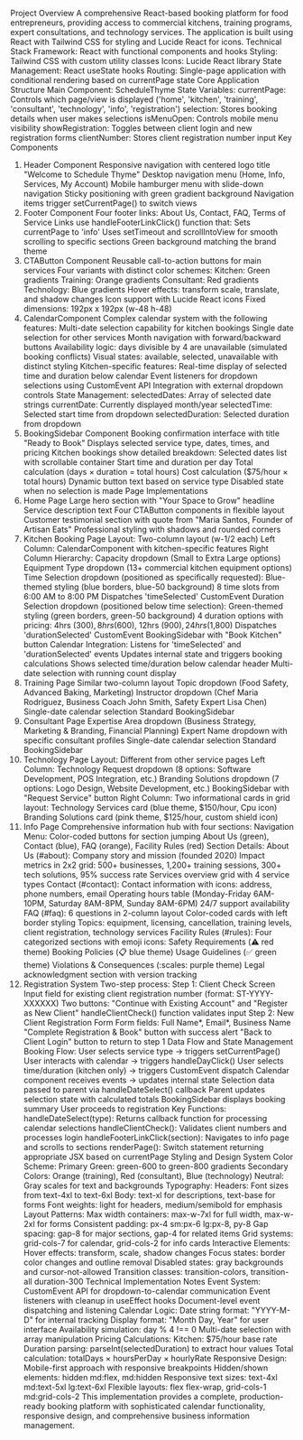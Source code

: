 Project Overview
A comprehensive React-based booking platform for food entrepreneurs, providing access to commercial kitchens, training programs, expert consultations, and technology services. The application is built using React with Tailwind CSS for styling and Lucide React for icons.
Technical Stack
Framework: React with functional components and hooks
Styling: Tailwind CSS with custom utility classes
Icons: Lucide React library
State Management: React useState hooks
Routing: Single-page application with conditional rendering based on currentPage state
Core Application Structure
Main Component: ScheduleThyme
State Variables:
currentPage: Controls which page/view is displayed ('home', 'kitchen', 'training', 'consultant', 'technology', 'info', 'registration')
selection: Stores booking details when user makes selections
isMenuOpen: Controls mobile menu visibility
showRegistration: Toggles between client login and new registration forms
clientNumber: Stores client registration number input
Key Components

1. Header Component
   Responsive navigation with centered logo title "Welcome to Schedule Thyme"
   Desktop navigation menu (Home, Info, Services, My Account)
   Mobile hamburger menu with slide-down navigation
   Sticky positioning with green gradient background
   Navigation items trigger setCurrentPage() to switch views
2. Footer Component
   Four footer links: About Us, Contact, FAQ, Terms of Service
   Links use handleFooterLinkClick() function that:
   Sets currentPage to 'info'
   Uses setTimeout and scrollIntoView for smooth scrolling to specific sections
   Green background matching the brand theme
3. CTAButton Component
   Reusable call-to-action buttons for main services
   Four variants with distinct color schemes:
   Kitchen: Green gradients
   Training: Orange gradients
   Consultant: Red gradients
   Technology: Blue gradients
   Hover effects: transform scale, translate, and shadow changes
   Icon support with Lucide React icons
   Fixed dimensions: 192px x 192px (w-48 h-48)
4. CalendarComponent
   Complex calendar system with the following features:
   Multi-date selection capability for kitchen bookings
   Single date selection for other services
   Month navigation with forward/backward buttons
   Availability logic: days divisible by 4 are unavailable (simulated booking conflicts)
   Visual states: available, selected, unavailable with distinct styling
   Kitchen-specific features:
   Real-time display of selected time and duration below calendar
   Event listeners for dropdown selections using CustomEvent API
   Integration with external dropdown controls
   State Management:
   selectedDates: Array of selected date strings
   currentDate: Currently displayed month/year
   selectedTime: Selected start time from dropdown
   selectedDuration: Selected duration from dropdown
5. BookingSidebar Component
   Booking confirmation interface with title "Ready to Book"
   Displays selected service type, dates, times, and pricing
   Kitchen bookings show detailed breakdown:
   Selected dates list with scrollable container
   Start time and duration per day
   Total calculation (days × duration = total hours)
   Cost calculation ($75/hour × total hours)
   Dynamic button text based on service type
   Disabled state when no selection is made
   Page Implementations
6. Home Page
   Large hero section with "Your Space to Grow" headline
   Service description text
   Four CTAButton components in flexible layout
   Customer testimonial section with quote from "Maria Santos, Founder of Artisan Eats"
   Professional styling with shadows and rounded corners
7. Kitchen Booking Page
   Layout: Two-column layout (w-1/2 each)
   Left Column: CalendarComponent with kitchen-specific features
   Right Column Hierarchy:
   Capacity dropdown (Small to Extra Large options)
   Equipment Type dropdown (13+ commercial kitchen equipment options)
   Time Selection dropdown (positioned as specifically requested):
   Blue-themed styling (blue borders, blue-50 background)
   8 time slots from 6:00 AM to 8:00 PM
   Dispatches 'timeSelected' CustomEvent
   Duration Selection dropdown (positioned below time selection):
   Green-themed styling (green borders, green-50 background)
   4 duration options with pricing: 4hrs ($300), 8hrs ($600), 12hrs ($900), 24hrs ($1,800)
   Dispatches 'durationSelected' CustomEvent
   BookingSidebar with "Book Kitchen" button
   Calendar Integration:
   Listens for 'timeSelected' and 'durationSelected' events
   Updates internal state and triggers booking calculations
   Shows selected time/duration below calendar header
   Multi-date selection with running count display
8. Training Page
   Similar two-column layout
   Topic dropdown (Food Safety, Advanced Baking, Marketing)
   Instructor dropdown (Chef Maria Rodriguez, Business Coach John Smith, Safety Expert Lisa Chen)
   Single-date calendar selection
   Standard BookingSidebar
9. Consultant Page
   Expertise Area dropdown (Business Strategy, Marketing & Branding, Financial Planning)
   Expert Name dropdown with specific consultant profiles
   Single-date calendar selection
   Standard BookingSidebar
10. Technology Page
    Layout: Different from other service pages
    Left Column:
    Technology Request dropdown (8 options: Software Development, POS Integration, etc.)
    Branding Solutions dropdown (7 options: Logo Design, Website Development, etc.)
    BookingSidebar with "Request Service" button
    Right Column:
    Two informational cards in grid layout:
    Technology Services card (blue theme, $150/hour, Cpu icon)
    Branding Solutions card (pink theme, $125/hour, custom shield icon)
11. Info Page
    Comprehensive information hub with four sections:
    Navigation Menu: Color-coded buttons for section jumping
    About Us (green), Contact (blue), FAQ (orange), Facility Rules (red)
    Section Details:
    About Us (#about):
    Company story and mission (founded 2020)
    Impact metrics in 2x2 grid: 500+ businesses, 1,200+ training sessions, 300+ tech solutions, 95% success rate
    Services overview grid with 4 service types
    Contact (#contact):
    Contact information with icons: address, phone numbers, email
    Operating hours table (Monday-Friday 6AM-10PM, Saturday 8AM-8PM, Sunday 8AM-6PM)
    24/7 support availability
    FAQ (#faq):
    6 questions in 2-column layout
    Color-coded cards with left border styling
    Topics: equipment, licensing, cancellation, training levels, client registration, technology services
    Facility Rules (#rules):
    Four categorized sections with emoji icons:
    Safety Requirements (:warning: red theme)
    Booking Policies (:clipboard: blue theme)
    Usage Guidelines (:white_check_mark: green theme)
    Violations & Consequences (:scales: purple theme)
    Legal acknowledgment section with version tracking
12. Registration System
    Two-step process:
    Step 1: Client Check Screen
    Input field for existing client registration number (format: ST-YYYY-XXXXXX)
    Two buttons: "Continue with Existing Account" and "Register as New Client"
    handleClientCheck() function validates input
    Step 2: New Client Registration Form
    Form fields: Full Name*, Email*, Business Name
    "Complete Registration & Book" button with success alert
    "Back to Client Login" button to return to step 1
    Data Flow and State Management
    Booking Flow:
    User selects service type → triggers setCurrentPage()
    User interacts with calendar → triggers handleDayClick()
    User selects time/duration (kitchen only) → triggers CustomEvent dispatch
    Calendar component receives events → updates internal state
    Selection data passed to parent via handleDateSelect() callback
    Parent updates selection state with calculated totals
    BookingSidebar displays booking summary
    User proceeds to registration
    Key Functions:
    handleDateSelect(type): Returns callback function for processing calendar selections
    handleClientCheck(): Validates client numbers and processes login
    handleFooterLinkClick(section): Navigates to info page and scrolls to sections
    renderPage(): Switch statement returning appropriate JSX based on currentPage
    Styling and Design System
    Color Scheme:
    Primary Green: green-600 to green-800 gradients
    Secondary Colors: Orange (training), Red (consultant), Blue (technology)
    Neutral: Gray scales for text and backgrounds
    Typography:
    Headers: Font sizes from text-4xl to text-6xl
    Body: text-xl for descriptions, text-base for forms
    Font weights: light for headers, medium/semibold for emphasis
    Layout Patterns:
    Max width containers: max-w-7xl for full width, max-w-2xl for forms
    Consistent padding: px-4 sm:px-6 lg:px-8, py-8
    Gap spacing: gap-8 for major sections, gap-4 for related items
    Grid systems: grid-cols-7 for calendar, grid-cols-2 for info cards
    Interactive Elements:
    Hover effects: transform, scale, shadow changes
    Focus states: border color changes and outline removal
    Disabled states: gray backgrounds and cursor-not-allowed
    Transition classes: transition-colors, transition-all duration-300
    Technical Implementation Notes
    Event System:
    CustomEvent API for dropdown-to-calendar communication
    Event listeners with cleanup in useEffect hooks
    Document-level event dispatching and listening
    Calendar Logic:
    Date string format: "YYYY-M-D" for internal tracking
    Display format: "Month Day, Year" for user interface
    Availability simulation: day % 4 !== 0
    Multi-date selection with array manipulation
    Pricing Calculations:
    Kitchen: $75/hour base rate
    Duration parsing: parseInt(selectedDuration) to extract hour values
    Total calculation: totalDays × hoursPerDay × hourlyRate
    Responsive Design:
    Mobile-first approach with responsive breakpoints
    Hidden/shown elements: hidden md:flex, md:hidden
    Responsive text sizes: text-4xl md:text-5xl lg:text-6xl
    Flexible layouts: flex flex-wrap, grid-cols-1 md:grid-cols-2
    This implementation provides a complete, production-ready booking platform with sophisticated calendar functionality, responsive design, and comprehensive business information management.
